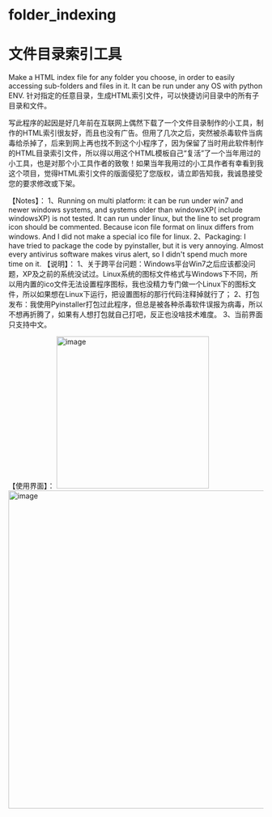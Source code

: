 # folder_indexing
# 文件目录索引工具

Make a HTML index file for any folder you choose, in order to easily accessing sub-folders and files in it.
It can be run under any OS with python ENV.
针对指定的任意目录，生成HTML索引文件，可以快捷访问目录中的所有子目录和文件。

写此程序的起因是好几年前在互联网上偶然下载了一个文件目录制作的小工具，制作的HTML索引很友好，而且也没有广告。但用了几次之后，突然被杀毒软件当病毒给杀掉了，后来到网上再也找不到这个小程序了，因为保留了当时用此软件制作的HTML目录索引文件，所以得以用这个HTML模板自己“复活”了一个当年用过的小工具，也是对那个小工具作者的致敬！如果当年我用过的小工具作者有幸看到我这个项目，觉得HTML索引文件的版面侵犯了您版权，请立即告知我，我诚恳接受您的要求修改或下架。

【Notes】：
1、Running on multi platform: it can be run under win7 and newer windows systems, and systems older than windowsXP( include windowsXP) is not tested. It can run under linux, but the line to set program icon should be commented. Because icon file format on linux differs from windows. And I did not make a special ico file for linux.
2、Packaging: I have tried to package the code by pyinstaller, but it is very annoying. Almost every antivirus software makes virus alert, so I didn't spend much more time on it. 
【说明】：
1、关于跨平台问题：Windows平台Win7之后应该都没问题，XP及之前的系统没试过。Linux系统的图标文件格式与Windows下不同，所以用内置的ico文件无法设置程序图标，我也没精力专门做一个Linux下的图标文件，所以如果想在Linux下运行，把设置图标的那行代码注释掉就行了；
2、打包发布：我使用Pyinstaller打包过此程序，但总是被各种杀毒软件误报为病毒，所以不想再折腾了，如果有人想打包就自己打吧，反正也没啥技术难度。
3、当前界面只支持中文。

【使用界面】：
<img width="301" alt="image" src="https://github.com/user-attachments/assets/cb895bbe-ee92-41db-b124-29ee62123a62">
<img width="629" alt="image" src="https://github.com/user-attachments/assets/d5ecdcfd-3e21-4e4f-857c-9e440faba2a2">
